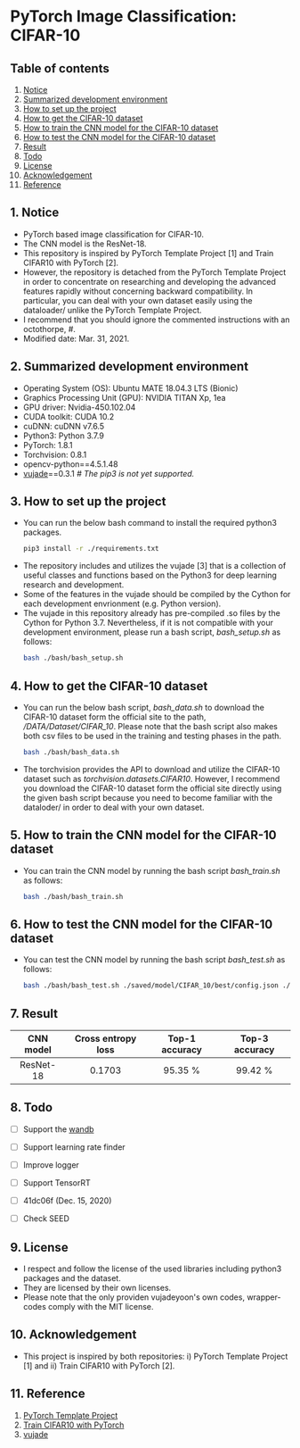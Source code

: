 # PyTorch Image Classification: CIFAR-10


## Table of contents
1.  [Notice](#notice)
2.  [Summarized development environment](#env)
3.  [How to set up the project](#setup)
4.  [How to get the CIFAR-10 dataset](#dataset)
5.  [How to train the CNN model for the CIFAR-10 dataset](#train)
6.  [How to test the CNN model for the CIFAR-10 dataset](#test)
7.  [Result](#result)
8.  [Todo](#todo)
9.  [License](#license)
10. [Acknowledgement](#ack)
11. [Reference](#ref)


## 1. Notice <a name="notice"></a>
- PyTorch based image classification for CIFAR-10.
- The CNN model is the ResNet-18.
- This repository is inspired by PyTorch Template Project [1] and Train CIFAR10 with PyTorch [2].
- However, the repository is detached from the PyTorch Template Project in order to concentrate on researching and
  developing the advanced features rapidly without concerning backward compatibility.
  In particular, you can deal with your own dataset easily using the dataloader/ unlike the PyTorch Template Project.
- I recommend that you should ignore the commented instructions with an octothorpe, #.
- Modified date: Mar. 31, 2021.


## 2. Summarized development environment <a name="env"></a>
- Operating System (OS): Ubuntu MATE 18.04.3 LTS (Bionic)
- Graphics Processing Unit (GPU): NVIDIA TITAN Xp, 1ea
- GPU driver: Nvidia-450.102.04
- CUDA toolkit: CUDA 10.2
- cuDNN: cuDNN v7.6.5
- Python3: Python 3.7.9
- PyTorch: 1.8.1
- Torchvision: 0.8.1
- opencv-python==4.5.1.48
- <a href="https://github.com/vujadeyoon/vujade"> vujade</a>==0.3.1 <em># The pip3 is not yet supported.</em>


## 3. How to set up the project <a name="setup"></a>
- You can run the below bash command to install the required python3 packages.
  ```bash
  pip3 install -r ./requirements.txt
  ```
- The repository includes and utilizes the vujade [3] that is a collection of useful
  classes and functions based on the Python3 for deep learning research and development.
- Some of the features in the vujade should be compiled by the Cython for each development envrionment (e.g. Python version).
- The vujade in this repository already has pre-compiled .so files by the Cython for Python 3.7. Nevertheless,
  if it is not compatible with your development environment, please run a bash script, <em>bash_setup.sh</em> as follows:
  ```bash
  bash ./bash/bash_setup.sh
  ```


## 4. How to get the CIFAR-10 dataset <a name="dataset"></a>
- You can run the below bash script, <em>bash_data.sh</em> to download the CIFAR-10 dataset form the official site to the path, <em>/DATA/Dataset/CIFAR_10</em>.
  Please note that the bash script also makes both csv files to be used in the training and testing phases in the path.
  ```bash
  bash ./bash/bash_data.sh
  ```
- The torchvision provides the API to download and utilize the CIFAR-10 dataset such as <em>torchvision.datasets.CIFAR10</em>.
  However, I recommend you download the CIFAR-10 dataset form the official site directly using the given bash script
  because you need to become familiar with the dataloder/ in order to deal with your own dataset.


## 5. How to train the CNN model for the CIFAR-10 dataset <a name="train"></a>
- You can train the CNN model by running the bash script <em>bash_train.sh</em> as follows:
  ```bash
  bash ./bash/bash_train.sh
  ```


## 6. How to test the CNN model for the CIFAR-10 dataset <a name="test"></a>
- You can test the CNN model by running the bash script <em>bash_test.sh</em> as follows:
  ```bash
  bash ./bash/bash_test.sh ./saved/model/CIFAR_10/best/config.json ./saved/model/CIFAR_10/best/ckpt-best.pth
  ```


## 7. Result <a name="result"></a>
|CNN model|Cross entropy loss|Top-1 accuracy|Top-3 accuracy|
|:-------:|:----:|:-----:|:-----:|
|ResNet-18|0.1703|95.35 %|99.42 %|


## 8. Todo <a name="todo"></a>
- [ ] Support the <a href="https://github.com/wandb/client"> wandb</a>
- [ ] Support learning rate finder
- [ ] Improve logger
- [ ] Support TensorRT
- [ ] 41dc06f (Dec. 15, 2020)
- [ ] Check SEED


## 9. License <a name="license"></a>
- I respect and follow the license of the used libraries including python3 packages and the dataset.
- They are licensed by their own licenses.
- Please note that the only providen vujadeyoon's own codes, wrapper-codes comply with the MIT license.


## 10. Acknowledgement <a name="ack"></a>
- This project is inspired by both repositories: i) PyTorch Template Project [1] and ii) Train CIFAR10 with PyTorch [2].


## 11. Reference <a name="ref"></a>
1. <a href="https://github.com/victoresque/pytorch-template"> PyTorch Template Project</a>
2. <a href="https://github.com/kuangliu/pytorch-cifar"> Train CIFAR10 with PyTorch</a>
3. <a href="https://github.com/vujadeyoon/vujade"> vujade</a>
